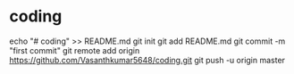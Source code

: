 # coding
echo "# coding" >> README.md
git init
git add README.md
git commit -m "first commit"
git remote add origin https://github.com/Vasanthkumar5648/coding.git
git push -u origin master
